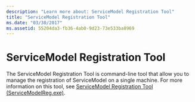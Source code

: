 ```yaml
---
description: "Learn more about: ServiceModel Registration Tool"
title: "ServiceModel Registration Tool"
ms.date: "03/30/2017"
ms.assetid: 55204da3-fb36-4ab0-9d23-73e533ba8969
---
```

# ServiceModel Registration Tool

The ServiceModel Registration Tool is command-line tool that allow you to manage the registration of ServiceModel on a single machine. For more information on this tool, see [ServiceModel Registration Tool (ServiceModelReg.exe)](../servicemodelreg-exe.md).
